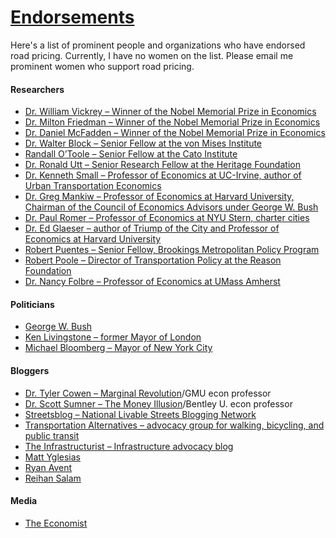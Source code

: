 # [Endorsements](/endorsements/)
Here's a list of prominent people and organizations who have endorsed road pricing. Currently, I have no women on the list. Please email me prominent women who support road pricing.
#### Researchers
* [Dr. William Vickrey &#8211; Winner of the Nobel Memorial Prize in Economics](http://www.vtpi.org/vickrey.htm)
* [Dr. Milton Friedman &#8211; Winner of the Nobel Memorial Prize in Economics](http://www.guardian.co.uk/politics/2003/feb/10/london.congestioncharging)
* [Dr. Daniel McFadden &#8211; Winner of the Nobel Memorial Prize in Economics](http://ideas.repec.org/a/eee/trapol/v14y2007i4p269-274.html)
* [Dr. Walter Block – Senior Fellow at the von Mises Institute](http://papers.ssrn.com/sol3/papers.cfm?abstract_id=1892417)
* [Randall O’Toole – Senior Fellow at the Cato Institute](http://ti.org/antiplanner/?p=5688)
* [Dr. Ronald Utt – Senior Research Fellow at the Heritage Foundation](http://www.heritage.org/About/Staff/U/Ronald-Utt)
* [Dr. Kenneth Small – Professor of Economics at UC-Irvine, author of Urban Transportation Economics](http://www.econlib.org/library/Enc/UrbanTransportation.html)
* [Dr. Greg Mankiw – Professor of Economics at Harvard University, Chairman of the Council of Economics Advisors under George W. Bush](http://gregmankiw.blogspot.com/2006/06/glaeser-on-city-congestion.html)
* [Dr. Paul Romer – Professor of Economics at NYU Stern, charter cities](http://www.freakonomics.com/2009/09/29/can-charter-cities-change-the-world-a-qa-with-paul-romer/)
* [Dr. Ed Glaeser – author of Triump of the City and Professor of Economics at Harvard University](http://www.hks.harvard.edu/news-events/commentary/transit-where-people-are)
* [Robert Puentes – Senior Fellow, Brookings Metropolitan Policy Program](http://www.brookings.edu/events/2008/0401_traffic.aspx)
* [Robert Poole – Director of Transportation Policy at the Reason Foundation](http://reason.org/experts/show/robert-poole)
* [Dr. Nancy Folbre &#8211; Professor of Economics at UMass Amherst](http://economix.blogs.nytimes.com/2012/01/30/traffic-jam-economics/)

#### Politicians

* [George W. Bush](http://online.wsj.com/article/SB117064116425197878.html?mod=home_whats_news_us)
* [Ken Livingstone – former Mayor of London](http://news.bbc.co.uk/1/hi/england/2775023.stm)
* [Michael Bloomberg – Mayor of New York City](http://www.youtube.com/watch?v=aLgET9SqF3Y)

#### Bloggers

* [Dr. Tyler Cowen – Marginal Revolution](http://www.marketplace.org/topics/rush-hour-pricing-lets-just-do-it)/GMU econ professor
* [Dr. Scott Sumner &#8211; The Money Illusion](http://www.themoneyillusion.com/?p=10799)/Bentley U. econ professor
* [Streetsblog – National Livable Streets Blogging Network](http://www.streetsblog.org/category/issues-campaigns/congestion-pricing/)
* [Transportation Alternatives – advocacy group for walking, bicycling, and public transit](http://transalt.org/campaigns/congestion)
* [The Infrastructurist – Infrastructure advocacy blog](http://www.infrastructurist.com/2011/06/08/does-congestion-pricing-work/)
* [Matt Yglesias](http://thinkprogress.org/yglesias/2011/08/22/301393/congestion-pricing-when-conservatives-dislike-markets/)
* [Ryan Avent](http://www.ryanavent.com/blog/?p=2318)
* [Reihan Salam](http://www.nationalreview.com/agenda/261969/quick-note-congestion-pricing-reihan-salam)

#### Media

* [The Economist](http://www.economist.com/node/8746347)